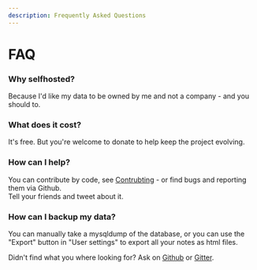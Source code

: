 ```yaml
---
description: Frequently Asked Questions
---
```


# FAQ

### Why selfhosted?

Because I'd like my data to be owned by me and not a company - and you should to.

### What does it cost?

It's free. But you're welcome to donate to help keep the project evolving.

### How can I help?

You can contribute by code, see [Contrubting](contributing.md) - or find bugs and reporting them via Github.  
Tell your friends and tweet about it.

### How can I backup my data?

You can manually take a mysqldump of the database, or you can use the "Export" button in "User settings" to export all your notes as html files.



Didn't find what you where looking for? Ask on [Github](https://github.com/xy2z/dopenote/issues) or [Gitter](https://gitter.im/dopenote/community).

